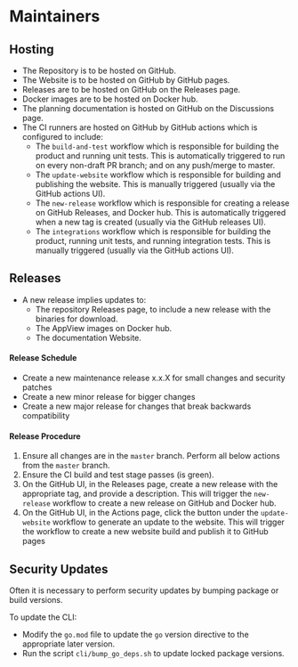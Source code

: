 # Maintainers

## Hosting

- The Repository is to be hosted on GitHub.
- The Website is to be hosted on GitHub by GitHub pages.
- Releases are to be hosted on GitHub on the Releases page.
- Docker images are to be hosted on Docker hub.
- The planning documentation is hosted on GitHub on the Discussions page.
- The CI runners are hosted on GitHub by GitHub actions which is configured to include:
  - The `build-and-test` workflow which is responsible for building the product and running unit tests. This is automatically triggered to run on every non-draft PR branch; and on any push/merge to master.
  - The `update-website` workflow which is responsible for building and publishing the website. This is manually triggered (usually via the GitHub actions UI).
  - The `new-release` workflow which is responsible for creating a release on GitHub Releases, and Docker hub. This is automatically triggered when a new tag is created (usually via the GitHub releases UI).
  - The `integrations` workflow which is responsible for building the product, running unit tests, and running integration tests. This is manually triggered (usually via the GitHub actions UI).

## Releases

- A new release implies updates to:
  - The repository Releases page, to include a new release with the binaries for download.
  - The AppView images on Docker hub.
  - The documentation Website.

#### Release Schedule

- Create a new maintenance release x.x.X for small changes and security patches
- Create a new minor release for bigger changes
- Create a new major release for changes that break backwards compatibility

#### Release Procedure

1. Ensure all changes are in the `master` branch. Perform all below actions from the `master` branch.
2. Ensure the CI build and test stage passes (is green).
2. On the GitHub UI, in the Releases page, create a new release with the appropriate tag, and provide a description. This will trigger the `new-release` workflow to create a new release on GitHub and Docker hub.
3. On the GitHub UI, in the Actions page, click the button under the `update-website` workflow to generate an update to the website. This will trigger the workflow to create a new website build and publish it to GitHub pages

## Security Updates

Often it is necessary to perform security updates by bumping package or build versions.

To update the CLI:
- Modify the `go.mod` file to update the `go` version directive to the appropriate later version.
- Run the script `cli/bump_go_deps.sh` to update locked package versions.

